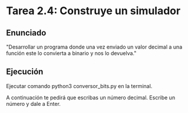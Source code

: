 # Tarea 2.4: Construye un simulador

## Enunciado

"Desarrollar un programa donde una vez enviado un valor decimal a una función este lo convierta a binario y nos lo devuelva."

## Ejecución

Ejecutar comando python3 conversor_bits.py en la terminal.

A continuación te pedirá que escribas un número decimal. Escribe un número y dale a Enter.